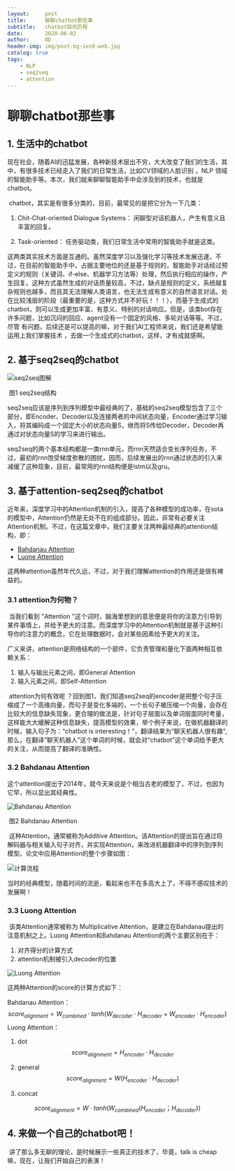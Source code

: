 ```yaml
---
layout:     post
title:      聊聊chatbot那些事
subtitle:   chatbot踩坑历程
date:       2020-06-02
author:     OD
header-img: img/post-bg-ios9-web.jpg
catalog: true
tags:
    - NLP
    - seq2seq
    - attention
---
```


# 聊聊chatbot那些事

## 1. 生活中的chatbot

​	现在社会，随着AI的迅猛发展，各种新技术层出不穷，大大改变了我们的生活，其中，有很多技术已经走入了我们的日常生活，比如CV领域的人脸识别 ，NLP 领域的智能助手等。本次，我们就来聊聊智能助手中会涉及到的技术，也就是chatbot。

​	chatbot，其实是有很多分类的，目前，最常见的是把它分为一下几类：

1.  Chit-Chat-oriented Dialogue Systems： 闲聊型对话机器人，产生有意义且丰富的回复。

2. Task-oriented： 任务驱动类，我们日常生活中常用的智能助手就是这类。	

​	这两类其实技术方面是互通的。虽然深度学习以及强化学习等技术发展迅速，不过，在目前的智能助手中，占据主要地位的还是基于规则的，智能助手对话经过预定义的规则（关键词、if-else、机器学习方法等）处理，然后执行相应的操作，产生回复。这种方式虽然生成的对话质量较高，不过，缺点是规则的定义，系统越复杂规则也越多，而且其无法理解人类语言，也无法生成有意义的自然语言对话。处在比较浅层的阶段（最重要的是，这种方式并不好玩！！！），而基于生成式的chatbot，则可以生成更加丰富、有意义、特别的对话响应。但是，该类bot存在许多问题，比如沉闷的回应、agent没有一个固定的风格、多轮对话等等。不过，尽管 有问题，后续还是可以提高的嘛，对于我们AI工程师来说，我们还是希望能运用上我们掌握技术 ，去做一个生成式的chatbot，这样，才有成就感啊。

## 2. 基于seq2seq的chatbot

![seq2seq图解](https://pic4.zhimg.com/80/v2-b2f4e56107dc06e4916a70d899e46203_1440w.jpg)

​													图1 seq2seq结构

​	seq2seq应该是序列到序列模型中最经典的了，基础的seq2seq模型包含了三个部分，即Encoder、Decoder以及连接两者的中间状态向量，Encoder通过学习输入，将其编码成一个固定大小的状态向量S，继而将S传给Decoder，Decoder再通过对状态向量S的学习来进行输出。 

​	seq2seq的两个基本结构都是一类rnn单元，而rnn天然适合变长序列任务，不过，最初的rnn饱受梯度弥散的困扰，因而，后续发展出的rnn通过状态的引入来减缓了这种现象，目前，最常用的rnn结构便是lstm以及gru。

## 3. 基于attention-seq2seq的chatbot

​	近年来，深度学习中的Attention机制的引入，提高了各种模型的成功率，在sota的模型中，Attention仍然是无处不在的组成部分。因此，非常有必要关注Attention机制。不过，在这篇文章中，我们主要关注两种最经典的attention结构，即：

- [Bahdanau Attention](https://arxiv.org/abs/1409.0473)
- [Luone Attention](https://arxiv.org/abs/1508.04025)

这两种attention虽然年代久远，不过，对于我们理解attention的作用还是很有裨益的。

### 3.1 attention为何物？

​	当我们看到 "Attention "这个词时，脑海里想到的意思便是将你的注意力引导到某件事情上，并给予更大的注意。而深度学习中的Attention机制就是基于这种引导你的注意力的概念，它在处理数据时，会对某些因素给予更大的关注。

​	广义来讲，attention是网络结构的一个部件，它负责管理和量化下面两种相互依赖关系：

1. 输入与输出元素之间，即General Attention
2. 输入元素之间，即Self-Attention

​	attention为何有效呢 ？回到图1，我们知道seq2seq的encoder是把整个句子压缩成了一个高维向量，而句子是变化多端的，一个长句子被压缩一个向量，会存在比较大的信息缺失现象，更合理的做法是，针对句子层面以及单词层面同时考量，这样能大大缓解这种信息缺失，提高模型的效果，举个例子来说，在做机器翻译的时候，输入句子为：“chatbot is interesting！”，翻译结果为“聊天机器人很有趣", 那么，在翻译“聊天机器人”这个单词的时候，就会对“chatbot”这个单词给予更大的关注，从而提高了翻译的准确性。

### 3.2 Bahdanau Attention

​	这个attention提出于2014年，就今天来说是个相当古老的模型了，不过，也因为它早，所以显出其经典性。

![Bahdanau Attention](https://blog.floydhub.com/content/images/2019/09/Slide38.JPG)

​														图2 Bahdanau Attention

​	这种Attention，通常被称为Additive Attention。该Attention的提出旨在通过将解码器与相关输入句子对齐，并实现Attention，来改进机器翻译中的序列到序列模型。论文中应用Attention的整个步骤如图：

![计算流程](https://blog.floydhub.com/content/images/2019/09/Slide50.JPG)

​	当时的经典模型，随着时间的流逝，看起来也不在多高大上了，不得不感叹技术的发展啊！

### 3.3 Luong Attention

​	该类Attention通常被称为 Multiplicative Attention，是建立在Bahdanau提出的注意机制之上。Luong Attention和Bahdanau Attention的两个主要区别在于：

1. 对齐得分的计算方式
2. attention机制被引入decoder的位置

![Luong Attention](https://blog.floydhub.com/content/images/2019/09/Slide51.JPG)

这两种Attention的score的计算方式如下：

Bahdanau Attention：
$$
score_{alignment} = W_{combined} \cdot tanh(W_{decoder} \cdot H_{decoder} + W_{encoder} \cdot H_{encoder})
$$
Luong Attention：

1. dot
   $$
   score_{alignment} = H_{encoder} \cdot H_{decoder}
   $$
   

2. general
   $$
   score_{alignment} = W(H_{encoder} \cdot H_{decoder})
   $$
   

3. concat

$$
score_{alignment} = W \cdot tanh(W_{combined}(H_{encoder}； H_{decoder}))
$$

## 4. 来做一个自己的chatbot吧！

​	讲了那么多无聊的理论，是时候展示一些真正的技术了，毕竟，talk is cheap嘛，现在，让我们开始自己的表演！
